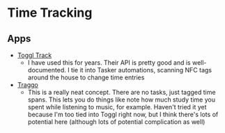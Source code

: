 # Time Tracking

## Apps

- [Toggl Track](https://track.toggl.com)
  - I have used this for years. Their API is pretty good and is well-documented.
    I tie it into Tasker automations, scanning NFC tags around the house to
    change time entries
- [Traggo](https://traggo.net/)
  - This is a really neat concept. There are no tasks, just tagged time spans.
    This lets you do things like note how much study time you spent while
    listening to music, for example. Haven't tried it yet because I'm too tied
    into Toggl right now, but I think there's lots of potential here (although
    lots of potential complication as well)
